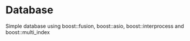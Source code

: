 # Database
Simple database using boost::fusion, boost::asio, boost::interprocess and boost::multi_index
